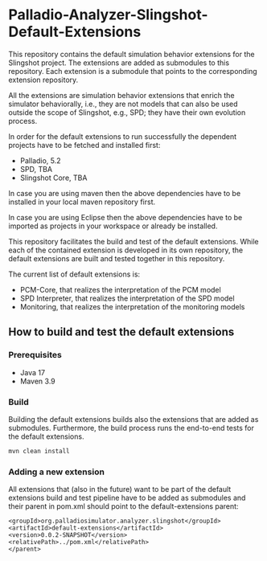 # Palladio-Analyzer-Slingshot-Default-Extensions

This repository contains the default simulation behavior extensions for the Slingshot project. 
The extensions are added as submodules to this repository. 
Each extension is a submodule that points to the corresponding extension repository.

All the extensions are simulation behavior extensions that enrich the simulator behaviorally, 
i.e., they are not models that can also be used outside the scope of Slingshot, e.g., SPD; they have their own evolution process.

In order for the default extensions to run successfully the dependent projects have to be fetched and installed first:

- Palladio, 5.2
- SPD, TBA
- Slingshot Core, TBA

In case you are using maven then the above dependencies have to be installed in your local maven repository first.

In case you are using Eclipse then the above dependencies have to be imported as projects in your workspace or already be installed.

This repository facilitates the build and test of the default extensions. 
While each of the contained extension is developed in its own repository, the default extensions are built and tested together in this repository.

The current list of default extensions is:
- PCM-Core, that realizes the interpretation of the PCM model
- SPD Interpreter, that realizes the interpretation of the SPD model
- Monitoring, that realizes the interpretation of the monitoring models
 

## How to build and test the default extensions

### Prerequisites

- Java 17
- Maven 3.9

### Build

Building the default extensions builds also the extensions that are added as submodules.
Furthermore, the build process runs the end-to-end tests for the default extensions. 

```bash
mvn clean install
```

### Adding a new extension 

All extensions that (also in the future) want to be part of the default extensions build and test pipeline have to be added as submodules and their parent in pom.xml should point to the default-extensions parent:

```<parent>
<groupId>org.palladiosimulator.analyzer.slingshot</groupId>
<artifactId>default-extensions</artifactId>
<version>0.0.2-SNAPSHOT</version>
<relativePath>../pom.xml</relativePath>
</parent>
```